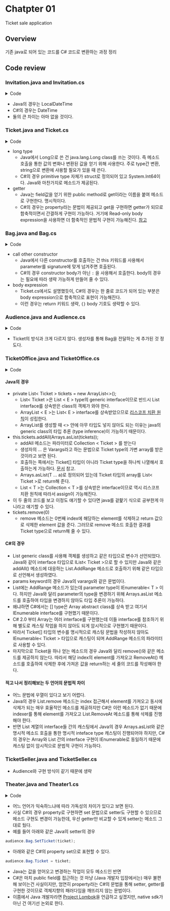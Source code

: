 # Chatpter 01

Ticket sale application

## Overview

기존 java로 되어 있는 코드를 C# 코드로 변환하는 과정 정리

## Code review

### Invitation.java and Invitation.cs

<details>
<summary>Code</summary>
<p>

``` java
import java.time.LocalDateTime;

public class Invitation {
    private LocalDateTime when;
}
```

``` csharp
using System;

public class Invitation {
    private DateTime when;
}
```

</p>
</details>

- Java의 경우는 LocalDateTime
- C#의 경우는 DateTime
- 둘의 큰 차이는 아마 없을 것이다.

### Ticket.java and Ticket.cs

<details>
<summary>Code</summary>
<p>

``` java
public class Ticket {
    private Long fee;

    public Long getFee() {
        return fee;
    }
}
```

``` csharp
public class Ticket {

    private long fee;

    public long Fee => fee;
}
```

</p>
</details>

- long type
  - Java에서 Long으로 쓴 건 java.lang.Long class를 쓰는 것이다. 즉 메소드 호출을 통한 값의 변화나 변환된 값을 얻기 위해 사용한다. 주로 type간 변환, string으로 변환에 사용할 필요가 있을 때 쓴다.
  - C#의 경우 primitive type 자체가 struct로 정의되어 있고 System.Int64이다. Java와 마찬가지로 메소드가 제공된다.
- getter
  - Java는 field값을 얻기 위한 public method로 get이라는 이름을 붙여 메소드로 구현한다. 명시적이다.
  - C#의 경우는 property라는 문법이 제공되고 get을 구현하면 getter가 되므로 함축적이면서 간결하게 구현이 가능하다. 거기에 Read-only body expression을 사용하면 더 함축적인 문법적 구현이 가능해진다. [참고](https://docs.microsoft.com/en-us/dotnet/csharp/programming-guide/statements-expressions-operators/expression-bodied-members#read-only-properties)

### Bag.java and Bag.cs

<details>
<summary>Code</summary>
<p>

``` java
public class Bag {
    private Long amount;
    private Invitation invitation;
    private Ticket ticket;

    public Bag(long amount) {
        this(null, amount);
    }

    public Bag(Invitation invitation, long amount) {
        this.invitation = invitation;
        this.amount = amount;
    }

    public boolean hasInvitation() {
        return invitation != null;
    }

    public boolean hasTicket() {
        return ticket != null;
    }

    public void setTicket(Ticket ticket) {
        this.ticket = ticket;
    }

    public void minusAmount(Long amount) {
        this.amount -= amount;
    }

    public void plusAmount(Long amount) {
        this.amount += amount;
    }
}
```

``` csharp
public class Bag {

    private long amount;
    private Invitation invitation;
    private Ticket ticket;

    public Bag(long amount) : this(null, amount) {}

    public Bag(Invitation invitation, long amount)
    {
        this.invitation = invitation;
        this.amount = amount;
    }

    public bool HasInvitation => invitation != null;

    public bool HasTicket => ticket != null;

    public void SetTicket(Ticket ticket) => this.ticket = ticket;

    public void MinusAmount(long amount) => this.amount -= amount;

    public void PlusAmount(long amount) => this.amount += amount;
}
```

</p>
</details>

- call other constructor
  - Java에서 다른 constructor를 호출하는 건 this 키워드를 사용해서 parameter를 signature에 맞게 넘겨주면 호출된다.
  - C#의 경우 constructor body가 아닌 `:` 을 사용해서 호출한다. body의 경우는 필요에 따라 생략 가능하게 만들어 줄 수 있다.
- body expression
  - Ticket.cs에서도 설명했듯이, C#의 경우는 한 줄로 코드가 되어 있는 부분은 body expression으로 함축적으로 표현이 가능해진다.
  - 이런 경우는 return 키워드 생략, `{}` body 기호도 생략할 수 있다.

### Audience.java and Audience.cs

<details>
<summary>Code</summary>
<p>

``` java
public class Audience {
    private Bag bag;

    public Audience(Bag bag) {
        this.bag = bag;
    }

    public Bag getBag() {
        return bag;
    }
}
```

``` csharp
public class Audience {

    private Bag bag;

    public Audience(Bag bag) => this.bag = bag;

    public Bag Bag => bag;
}
```

</p>
</details>

- Ticket의 방식과 크게 다르지 않다. 생성자를 통해 Bag을 전달하는 게 추가된 것 정도다.

### TicketOffice.java and TicketOffice.cs

<details>
<summary>Code</summary>
<p>

``` java
import java.util.ArrayList;
import java.util.Arrays;
import java.util.List;

public class TicketOffice {
    private Long amount;
    private List<Ticket> tickets = new ArrayList<>();

    public TicketOffice(Long amount, Ticket ... tickets) {
        this.amount = amount;
        this.tickets.addAll(Arrays.asList(tickets));
    }

    public Ticket getTicket() {
        return tickets.remove(0);
    }

    public void minusAmount(Long amount) {
        this.amount -= amount;
    }

    public void plusAmount(Long amount) {
        this.amount += amount;
    }
}
```

``` csharp
using System.Collections.Generic;
using System.Linq;

public class TicketOffice {

    private long amount;
    private List<Ticket> tickets = new List<Ticket>();

    public TicketOffice(long amount, params Ticket[] tickets)
    {
        this.amount = amount;
        this.tickets.AddRange(tickets);
    }

    public Ticket Ticket
    {
        get
        {
            Ticket t = tickets[0];
            tickets.RemoveAt(0);
            return t;
        }
    }

    public void MinusAmount(long amount) => this.amount -= amount;

    public void PlusAmount(long amount) => this.amount += amount;
}
```

</p>
</details>

#### Java의 경우

- private List< Ticket > tickets = new ArrayList<>();
  - List< Ticket >은 List < E > type의 generic interface이므로 반드시 List interface를 상속받은 class의 객체가 와야 한다.
  - ArrayList < E >는 List< E > interface를 상속받았으므로 [리스코프 치환 원칙](https://en.wikipedia.org/wiki/Liskov_substitution_principle)이 성립한다.
  - ArrayList를 생성할 때 <> 안에 아무 타입도 넣지 않아도 되는 이유는 java의 generic class의 타입 추론 (type inference)이 가능하기 때문이다.
- this.tickets.addAll(Arrays.asList(tickets));
  - addAll 메소드는 파라미터로 Collection < Ticket > 를 받는다
  - 생성자의 ... 은 Varargs라고 하는 문법으로 Ticket type의 가변 array를 받은 것이라고 보면 된다.
  - 호출하는 쪽에서는 Ticket[] 타입이 아니라 Ticket type을 하나씩 나열해서 호출하는게 가능하다. [문서](https://docs.oracle.com/javase/8/docs/technotes/guides/language/varargs.html) 참고.
  - Arrays.asList(T ... a)로 정의되어 있는데 Ticket 타입의 array를 List< Ticket >로 return해 준다.
  - List < T >는 Collection < T >를 상속받은 interface이므로 역시 리스코프 치환 원칙에 따라서 assign이 가능해진다.
- 이 두 줄의 코드를 보고 이정도 얘기할 수 있다면 java를 겉핥기 식으로 공부한게 아니라고 얘기할 수 있다.
- tickets.remove(0)
  - remove 메소드는 0번째 index에 해당하는 element를 삭제하고 return 값으로 삭제한 element 값을 준다. 그러므로 remove 메소드 호출한 결과를 Ticket type으로 return해 줄 수 있다.

#### C#의 경우

- List generic class를 사용해 객체를 생성하고 같은 타입으로 변수가 선언되었다. Java와 같이 interface 타입으로 IList< Ticket >으로 할 수 있지만 Java와 같은 addAll() 메소드에 대응하는 List.AddRange 메소드로 호출하기 위해 같은 타입으로 선언해서 생성하였다.
- params keyword의 경우 Java의 varargs와 같은 문법이다.
- List에는 AddRange 메소드가 있는데 parameter type이 IEnumerable< T > 이다. 하지만 Java와 달리 parameter의 type을 변경하기 위해 Arrays.asList 메소드를 호출하여 타입을 변경하지 않아도 타입 추론이 가능하다.
- 왜냐하면 C#에서는 [] type은 Array abstract class를 상속 받고 여기서 IEnumerable interface를 구현했기 때문이다.
- C# 2.0 부터 Array는 여러 interface를 구현했는데 이들 interface를 참조하기 위해 별도로 캐스팅 작업을 하지 않아도 되게 암시적으로 구현했기 때문이다.
- 따라서 Ticket[] 타입의 변수를 명시적으로 캐스팅 문법을 작성하지 않아도 IEnumerable< Ticket > 타입으로 캐스팅이 되며 AddRange 메소드의 파라미터로 사용할 수 있다.
- 마지막으로 Ticket을 하나 얻는 메소드의 경우 Java와 달리 remove()와 같은 메소드를 제공하지 않는다. 따라서 해당 index의 element를 가져오고 RemoveAt() 메소드를 호출하여 삭제한 후에 가져온 값을 return하는 세 줄의 코드를 작성해야 한다.

#### 적고 나서 정리해보는 두 언어의 문법적 차이

- 어느 문법에 우열이 있다고 보기 어렵다.
- Java의 경우 List.remove 메소드는 index 접근해서 element를 가져오고 동시에 삭제가 되는 매우 효율적인 메소드를 제공하지만 C#은 이런 메소드가 없기 때문에 indexer를 통해 element를 가져오고 List.RemoveAt 메소드를 통해 삭제를 진행해야 한다.
- 반면 List 계열의 interface들 간의 캐스팅에서 Java의 경우 Arrays.asList와 같은 명시적 메소드 호출을 통한 명시적 inteface type 캐스팅이 진행되어야 하지만, C#의 경우는 Array와 List 간의 interface 구현이 IEnumerable로 동일하기 때문에 캐스팅 없이 암시적으로 문법적 구현이 가능하다.

### TicketSeller.java and TicketSeller.cs

- Audience와 구현 방식이 같기 때문에 생략

### Theater.java and Theater1.cs

<details>
<summary>Code</summary>
<p>

``` java
public class Theater {
    private TicketSeller ticketSeller;

    public Theater(TicketSeller ticketSeller) {
        this.ticketSeller = ticketSeller;
    }

    public void enter(Audience audience) {
        if (audience.getBag().hasInvitation()) {
            Ticket ticket = ticketSeller.getTicketOffice().getTicket();
            audience.getBag().setTicket(ticket);
        } else {
            Ticket ticket = ticketSeller.getTicketOffice().getTicket();
            audience.getBag().minusAmount(ticket.getFee());
            ticketSeller.getTicketOffice().plusAmount(ticket.getFee());
            audience.getBag().setTicket(ticket);
        }
    }
}
```

``` csharp
public class Theater1 {

    private TicketSeller ticketSeller;

    public Theater1(TicketSeller ticketSeller) => this.ticketSeller = ticketSeller;

    public void Enter(Audience audience)
    {
        if (audience.Bag.HasInvitation)
        {
            Ticket ticket = ticketSeller.TicketOffice.Ticket;
            audience.Bag.SetTicket(ticket);
        }
        else
        {
            Ticket ticket = ticketSeller.TicketOffice.Ticket;
            audience.Bag.MinusAmount(ticket.Fee);
            ticketSeller.TicketOffice.PlusAmount(ticket.Fee);
            audience.Bag.SetTicket(ticket);
        }
    }
}
```

</p>
</details>

- 어느 언어가 익숙하느냐에 따라 가독성의 차이가 있다고 보면 된다.
- 사실 C#의 경우 property로 구현하면 set 문법으로 setter도 구현할 수 있으므로 메소드 구현도 변경이 가능한데, 우선 getter만 비교할 수 있게 setter는 메소드 그대로 뒀다.
- 예를 들어 아래와 같은 Java의 setter의 경우

``` java
audience.Bag.SetTicket(ticket);
```

- 아래와 같은 C#의 property set으로 표현할 수 있다.

``` csharp
audience.Bag.Ticket = ticket;
```

- Java는 값을 얻어오고 변경하는 작업이 모두 메소드인 반면
- C#은 마치 public field를 접근하는 것 마냥 (Java 개발자 입장에서는) 매우 불편해 보이는건 사실이지만, 엄연히 property라는 C#의 문법을 통해 setter, getter를 구현한 것이므로 객체지향의 패러다임을 깨뜨리지 않는 문법이다.
- 이쯤에서 Java 개발자라면 [Project Lombok](https://projectlombok.org/)을 언급하고 싶겠지만, native sdk가 아닌 건 여기선 논외로 한다.
